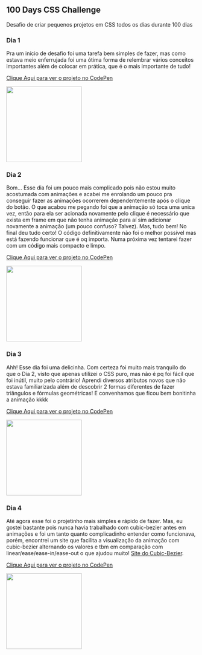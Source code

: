 ## 100 Days CSS Challenge
Desafio de criar pequenos projetos em CSS todos os dias durante 100 dias

### Dia 1

Pra um início de desafio foi uma tarefa bem simples de fazer, mas como estava meio enferrujada foi uma ótima forma de relembrar vários conceitos importantes além de colocar em prática, que é o mais importante de tudo!

[Clique Aqui para ver o projeto no CodePen](https://codepen.io/EduardaNunes-the-typescripter/pen/JjZQJaN)

<img src="https://cdn.discordapp.com/attachments/1024482479131873391/1052695123479253023/001_gif.gif" width="200" height="200" />

### Dia 2

Bom... Esse dia foi um pouco mais complicado pois não estou muito acostumada com animações e acabei me enrolando um pouco pra conseguir fazer as animações ocorrerem dependentemente após o clique do botão. O que acabou me pegando foi que a animação só toca uma unica vez, então para ela ser acionada novamente pelo clique é necessário que exista em frame em que não tenha animação para aí sim adicionar novamente a animação (um pouco confuso? Talvez). Mas, tudo bem! No final deu tudo certo! O código definitivamente não foi o melhor possível mas está fazendo funcionar que é oq importa. Numa próxima vez tentarei fazer com um código mais compacto e limpo.

[Clique Aqui para ver o projeto no CodePen](https://codepen.io/EduardaNunes-the-typescripter/pen/YzvmyYQ)

<img src="https://cdn.discordapp.com/attachments/1024482479131873391/1052695013890457711/002_gif.gif" width="200" height="200" />

### Dia 3

Ahh! Esse dia foi uma delicinha. Com certeza foi muito mais tranquilo do que o Dia 2, visto que apenas utilizei o CSS puro, mas não é pq foi fácil que foi inútil, muito pelo contrário! Aprendi diversos atributos novos que não estava familiarizada além de descobrir 2 formas diferentes de fazer triângulos e fórmulas geométricas! E convenhamos que ficou bem bonitinha a animação kkkk

[Clique Aqui para ver o projeto no CodePen](https://codepen.io/EduardaNunes-the-typescripter/pen/ZERgQLp?editors=1100)

<img src="https://cdn.discordapp.com/attachments/1024482479131873391/1052769641921003590/003_gif.gif" width="200" height="200" />

### Dia 4

Até agora esse foi o projetinho mais simples e rápido de fazer. Mas, eu gostei bastante pois nunca havia trabalhado com cubic-bezier antes em animações e foi um tanto quanto complicadinho entender como funcionava, porém, encontrei um site que facilita a visualização da animação com cubic-bezier alternando os valores e tbm em comparação com linear/ease/ease-in/ease-out o que ajudou muito! [Site do Cubic-Bezier](https://cubic-bezier.com/#.18,.83,1,.94).

[Clique Aqui para ver o projeto no CodePen](https://codepen.io/EduardaNunes-the-typescripter/pen/YzvmrZm?editors=1100)

<img src="https://cdn.discordapp.com/attachments/1024482479131873391/1052938086083989504/004_gif.gif" width="200" height="200" />

